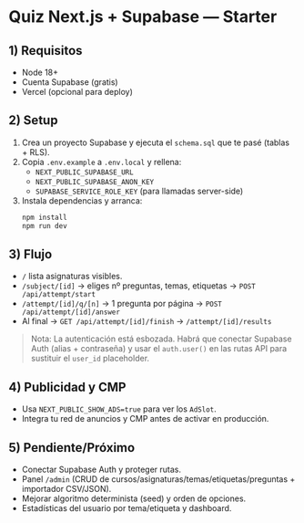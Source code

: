 # Quiz Next.js + Supabase — Starter

## 1) Requisitos
- Node 18+
- Cuenta Supabase (gratis)
- Vercel (opcional para deploy)

## 2) Setup
1. Crea un proyecto Supabase y ejecuta el `schema.sql` que te pasé (tablas + RLS).
2. Copia `.env.example` a `.env.local` y rellena:
   - `NEXT_PUBLIC_SUPABASE_URL`
   - `NEXT_PUBLIC_SUPABASE_ANON_KEY`
   - `SUPABASE_SERVICE_ROLE_KEY` (para llamadas server-side)
3. Instala dependencias y arranca:
   ```bash
   npm install
   npm run dev
   ```

## 3) Flujo
- `/` lista asignaturas visibles.
- `/subject/[id]` → eliges nº preguntas, temas, etiquetas → `POST /api/attempt/start`
- `/attempt/[id]/q/[n]` → 1 pregunta por página → `POST /api/attempt/[id]/answer`
- Al final → `GET /api/attempt/[id]/finish` → `/attempt/[id]/results`

> Nota: La autenticación está esbozada. Habrá que conectar Supabase Auth (alias + contraseña) y usar el `auth.user()` en las rutas API para sustituir el `user_id` placeholder.

## 4) Publicidad y CMP
- Usa `NEXT_PUBLIC_SHOW_ADS=true` para ver los `AdSlot`.
- Integra tu red de anuncios y CMP antes de activar en producción.

## 5) Pendiente/Próximo
- Conectar Supabase Auth y proteger rutas.
- Panel `/admin` (CRUD de cursos/asignaturas/temas/etiquetas/preguntas + importador CSV/JSON).
- Mejorar algoritmo determinista (seed) y orden de opciones.
- Estadísticas del usuario por tema/etiqueta y dashboard.
